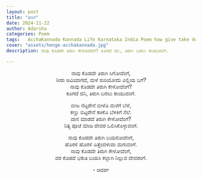 ```yaml
---
layout: post
title: "ಹೆಂಗೆ"
date: 2024-11-22
author: Adarsha
categories: Poem
tags:	AcchaKannada Kannada Life Karnataka India Poem how give take donate expect philosophy satire tamashe nagu
cover: "assets/henge-acchakannada.jpg"
description: ನಾವು ಕೊಡದೇ ತಿರುಗಿ ಕೇಳೋದೆಂಗೆ? ಕೂಗದೆ ದನಿ, ತಿರುಗಿ ಬರಲು ಕಾಯುವಂಗೆ.

---
```


<p align ="center"> ನಾವು ಕೊಡದೇ ತಿರುಗಿ ಸಿಗೋದೆಂಗೆ, <br>
ನೀರು ಆವಿಯಾಗದೆ, ಮಳೆ ಸುರಿಯೋದು ಎಲ್ಲಿಯ ಬಗೆ? <br>
ನಾವು ಕೊಡದೇ ತಿರುಗಿ ಕೇಳೋದೆಂಗೆ? <br>
ಕೂಗದೆ ದನಿ, ತಿರುಗಿ ಬರಲು ಕಾಯುವಂಗೆ. </p>

<p align ="center"> ಬೀಜ ನೆಟ್ಟರೇನೆ ಬೀಳೊ ಮಳೆಗೆ ಬೆಳೆ, <br>
ಕಣ್ಣು ಬಿಟ್ಟರೇನೆ ಕಾಣೊ ಬೆಳಕಿಗೆ ನೆಲೆ. <br>
ದಾನ ಮಾಡದೆ ತಿರುಗಿ ಕೇಳೋದೆಂಗೆ? <br>
ನಿತ್ಯ ಪೂಜೆ ಮಾಡಿ ದೇವರ ಒಲಿಸಿಕೊಳ್ಳುವಂಗೆ. </p>

<p align ="center"> ನಾವು ಕೊಡದೇ ತಿರುಗಿ ಬಯಸೋದೆಂಗೆ, <br>
ಹೊರಳಿ ಹೊರಳಿ ಎತ್ತೆಂದಳುವಾ ಮಗುವಂಗೆ. <br>
ನಾವು ಕೊಡದೇ ತಿರುಗಿ ಕೇಳೋದೆಂಗೆ, <br>
ವರ ಕೊಡದೆ ಭಕುತಿ ಬಯಸಿ ಕಲ್ಲಾಗಿ ನಿಲ್ಲುವ ದೇವರಂಗೆ. </p>

<p align ="center"> - ಆದರ್ಶ </p>
